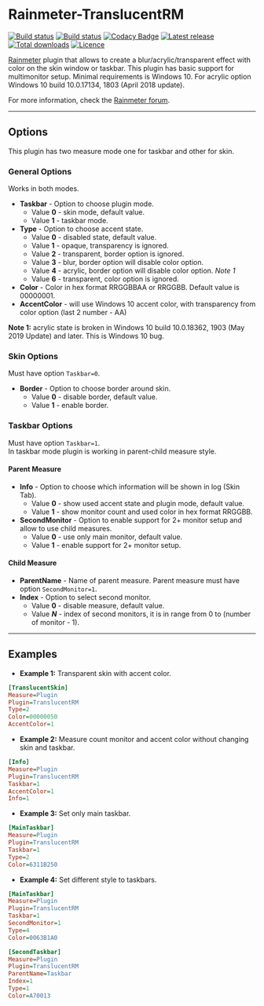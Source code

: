 # Rainmeter-TranslucentRM 
[![Build status](https://img.shields.io/github/workflow/status/ozone10/Rainmeter-TranslucentRM/Build/master?logo=Github)](https://github.com/ozone10/Rainmeter-TranslucentRM)
[![Build status](https://img.shields.io/appveyor/ci/ozone10/Rainmeter-TranslucentRM/master?logo=Appveyor)](https://ci.appveyor.com/project/ozone10/rainmeter-translucentrm)
[![Codacy Badge](https://img.shields.io/codacy/grade/d6ef2575cd244ad3b3b2dff4c9de3499?logo=Codacy)](https://www.codacy.com/manual/ozone10/Rainmeter-TranslucentRM?utm_source=github.com&amp;utm_medium=referral&amp;utm_content=ozone10/Rainmeter-TranslucentRM&amp;utm_campaign=Badge_Grade)
[![Latest release](https://img.shields.io/github/v/release/ozone10/Rainmeter-TranslucentRM?include_prereleases)](https://github.com/ozone10/Rainmeter-TranslucentRM/releases/latest)
[![Total downloads](https://img.shields.io/github/downloads/ozone10/Rainmeter-TranslucentRM/total.svg)](https://github.com/ozone10/Rainmeter-TranslucentRM/releases)
[![Licence](https://img.shields.io/github/license/ozone10/Rainmeter-TranslucentRM?color=9cf)](https://www.gnu.org/licenses/gpl-3.0.en.html)

[Rainmeter](https://www.rainmeter.net) plugin that allows to create a blur/acrylic/transparent effect with color on the skin window or taskbar. This plugin has basic support for multimonitor setup. Minimal requirements is Windows 10. For acrylic option Windows 10 build 10.0.17134, 1803 (April 2018 update).

For more information, check the [Rainmeter forum](https://forum.rainmeter.net/viewtopic.php?f=128&p=165921).

---

## Options
This plugin has two measure mode one for taskbar and other for skin.

### General Options
Works in both modes.

* **Taskbar** - Option to choose plugin mode.
    * Value **0** - skin mode, default value.
    * Value **1** - taskbar mode.  
* **Type** - Option to choose accent state.
    * Value **0** - disabled state, default value.
    * Value **1** - opaque, transparency is ignored.
    * Value **2** - transparent, border option is ignored.
    * Value **3** - blur, border option will disable color option.
    * Value **4** - acrylic, border option will disable color option. *Note 1*
    * Value **6** - transparent, color option is ignored.  
* **Color** - Color in hex format RRGGBBAA or RRGGBB. Default value is 00000001.
* **AccentColor** - will use Windows 10 accent color, with transparency from color option (last 2 number - AA)

**Note 1:** acrylic state is broken in Windows 10 build 10.0.18362, 1903 (May 2019 Update) and later. This is Windows 10 bug.

### Skin Options
Must have option `Taskbar=0`.

* **Border** - Option to choose border around skin.
    * Value **0** - disable border, default value.
    * Value **1** - enable border.

### Taskbar Options
Must have option `Taskbar=1`.  
In taskbar mode plugin is working in parent-child measure style.

#### Parent Measure
* **Info** - Option to choose which information will be shown in log (Skin Tab).
    * Value **0** - show used accent state and plugin mode, default value.
    * Value **1** - show monitor count and used color in hex format RRGGBB.  
* **SecondMonitor** - Option to enable support for 2+ monitor setup and allow to use child measures.
    * Value **0** - use only main monitor, default value.
    * Value **1** - enable support for 2+ monitor setup.

#### Child Measure
* **ParentName** - Name of parent measure. Parent measure must have option `SecondMonitor=1`.  
* **Index** - Option to select second monitor.
    * Value **0** - disable measure, default value.
    * Value ***N*** - index of second monitors, it is in range from 0 to (number of monitor - 1).
  
---
## Examples
*   **Example 1:**
Transparent skin with accent color.

```ini
[TranslucentSkin]
Measure=Plugin
Plugin=TranslucentRM
Type=2
Color=00000050
AccentColor=1
```


*   **Example 2:**
Measure count monitor and accent color without changing skin and taskbar.

```ini
[Info]
Measure=Plugin
Plugin=TranslucentRM
Taskbar=1
AccentColor=1
Info=1
```

*   **Example 3:**
Set only main taskbar.

```ini
[MainTaskbar]
Measure=Plugin
Plugin=TranslucentRM
Taskbar=1
Type=2
Color=6311B250
```

*   **Example 4:**
Set different style to taskbars.

```ini
[MainTaskbar]
Measure=Plugin
Plugin=TranslucentRM
Taskbar=1
SecondMonitor=1
Type=4
Color=0063B1A0

[SecondTaskbar]
Measure=Plugin
Plugin=TranslucentRM
ParentName=Taskbar
Index=1
Type=1
Color=A70013
```
